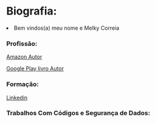 # Biografia:

<li>Bem vindos(a) meu nome e Melky Correia</li>

### Profissão: 

[Amazon Autor](https://www.amazon.com/author/melkycorreia)

[Google Play livro Autor](https://play.google.com/store/books/details/Melky_Correia_Seja_o_criador_da_sua_Hist%C3%B3ria_Biogr?id=rMWPEAAAQBAJ)

### Formação:

[Linkedin](https://www.linkedin.com/mwlite/in/melky-correia-367a17141)

### Trabalhos Com Códigos e Segurança de Dados:
